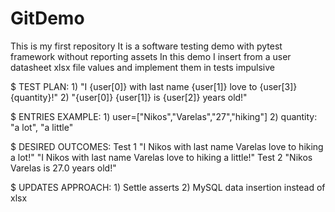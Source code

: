 # GitDemo
This is my first repository
It is a software testing demo with pytest framework without reporting assets
In this demo I insert from a user datasheet xlsx file values and implement them in tests impulsive

$ TEST PLAN:
    1) "I {user[0]} with last name {user[1]} love to {user[3]} {quantity}!"
    2) "{user[0]} {user[1]} is {user[2]} years old!"
    
$ ENTRIES EXAMPLE:
    1) user=["Nikos","Varelas","27","hiking"]
    2) quantity: "a lot", "a little"
    
$ DESIRED OUTCOMES:
    Test 1
      "I Nikos with last name Varelas love to hiking a lot!"
      "I Nikos with last name Varelas love to hiking a little!"
    Test 2
      "Nikos Varelas is 27.0 years old!"

$ UPDATES APPROACH:
    1) Settle asserts
    2) MySQL data insertion instead of xlsx
